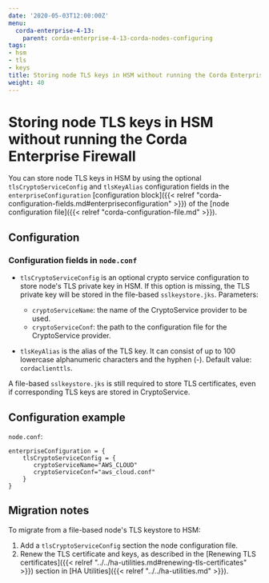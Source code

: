 ```yaml
---
date: '2020-05-03T12:00:00Z'
menu:
  corda-enterprise-4-13:
    parent: corda-enterprise-4-13-corda-nodes-configuring
tags:
- hsm
- tls
- keys
title: Storing node TLS keys in HSM without running the Corda Enterprise Firewall
weight: 40
---
```


# Storing node TLS keys in HSM without running the Corda Enterprise Firewall

You can store node TLS keys in HSM by using the optional `tlsCryptoServiceConfig` and `tlsKeyAlias` configuration fields in the `enterpriseConfiguration` [configuration block]({{< relref "corda-configuration-fields.md#enterpriseconfiguration" >}}) of the [node configuration file]({{< relref "corda-configuration-file.md" >}}).

## Configuration

### Configuration fields in `node.conf`

* `tlsCryptoServiceConfig` is an optional crypto service configuration to store node's TLS private key in HSM. If this option is missing, the TLS private key will be stored in the file-based `sslkeystore.jks`. Parameters:
  * `cryptoServiceName`: the name of the CryptoService provider to be used.
  * `cryptoServiceConf`: the path to the configuration file for the CryptoService provider.

* `tlsKeyAlias` is the alias of the TLS key. It can consist of up to 100 lowercase alphanumeric characters and the hyphen (-). Default value: `cordaclienttls`.

A file-based `sslkeystore.jks` is still required to store TLS certificates, even if corresponding TLS keys are stored in CryptoService.

## Configuration example

`node.conf`:

```
enterpriseConfiguration = {
    tlsCryptoServiceConfig = {
       cryptoServiceName="AWS_CLOUD"
       cryptoServiceConf="aws_cloud.conf"
    }
}
```

## Migration notes

To migrate from a file-based node's TLS keystore to HSM:

1. Add a `tlsCryptoServiceConfig` section the node configuration file.
2. Renew the TLS certificate and keys, as described in  the [Renewing TLS certificates]({{< relref "../../ha-utilities.md#renewing-tls-certificates" >}}) section in [HA Utilities]({{< relref "../../ha-utilities.md" >}}).
